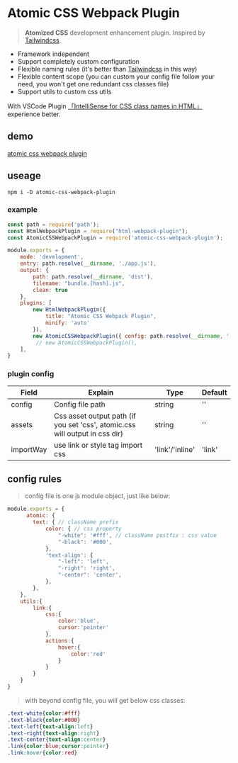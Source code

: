 # Atomic CSS Webpack Plugin

> **Atomized CSS** development enhancement plugin. Inspired by [Tailwindcss](https://www.tailwindcss.cn/).

- Framework independent
- Support completely custom configuration
- Flexible naming rules (it's better than [Tailwindcss](https://www.tailwindcss.cn/) in this way)
- Flexible content scope (you can custom your config file follow your need, you won't get one redundant css classes file)
- Support utils to custom css utils

With VSCode Plugin [「IntelliSense for CSS class names in HTML」](https://marketplace.visualstudio.com/items?itemName=Zignd.html-css-class-completion)experience better.

## demo

[atomic css webpack plugin](https://atomic-css-webpack-plugin.vercel.app/)

## useage

`npm i -D atomic-css-webpack-plugin`

### example

```javascript
const path = require('path');
const HtmlWebpackPlugin = require("html-webpack-plugin");
const AtomicCSSWebpackPlugin = require('atomic-css-webpack-plugin');

module.exports = {
    mode: 'development',
    entry: path.resolve(__dirname, './app.js'),
    output: {
        path: path.resolve(__dirname, 'dist'),
        filename: "bundle.[hash].js",
        clean: true
    },
    plugins: [
        new HtmlWebpackPlugin({
            title: "Atomic CSS Webpack Plugin",
            minify: 'auto'
        }),
        new AtomicCSSWebpackPlugin({ config: path.resolve(__dirname, './myconfig.js') }) // you can use your customized config file or you just use the default config
         // new AtomicCSSWebpackPlugin(),
    ],
}
```

### plugin config

| Field  | Explain                                                      | Type   | Default |
| ------ | ------------------------------------------------------------ | ------ | ------- |
| config | Config file path                                             | string | ''      |
| assets | Css asset output path (if you set 'css', atomic.css will output in css dir) | string | ''      |
| importWay | use link or style tag import css | 'link'/'inline' | 'link' |



## config rules

> config file is one js module object, just like below:

```javascript
module.exports = {
      atomic: {
        text: { // className prefix
            color: { // css property
                "-white": '#fff', // className postfix : css value
                "-black": '#000',
            },
            'text-align': {
                "-left": 'left',
                "-right": 'right',
                "-center": 'center',
            },
        },
    },
    utils:{
        link:{
            css:{
                color:'blue',
                cursor:'pointer'
            },
            actions:{
                hover:{
                    color:'red'
                }
            }
        }
    }
}
```

> with beyond config file, you will get below css classes:

```css
.text-white{color:#fff}
.text-black{color:#000}
.text-left{text-align:left}
.text-right{text-align:right}
.text-center{text-align:center}
.link{color:blue;cursor:pointer}
.link:hover{color:red}
```
